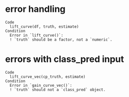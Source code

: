 # error handling

    Code
      lift_curve(df, truth, estimate)
    Condition
      Error in `lift_curve()`:
      ! `truth` should be a factor, not a `numeric`.

# errors with class_pred input

    Code
      lift_curve_vec(cp_truth, estimate)
    Condition
      Error in `gain_curve_vec()`:
      ! `truth` should not a `class_pred` object.

